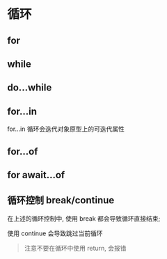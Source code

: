 # 循环

## for

## while

## do...while

## for...in

for...in 循环会迭代对象原型上的可迭代属性

## for...of

## for await...of

## 循环控制 break/continue

在上述的循环控制中, 使用 break 都会导致循环直接结束;

使用 continue 会导致跳过当前循环

> 注意不要在循环中使用 return, 会报错



